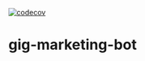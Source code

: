 [![codecov](https://codecov.io/gh/natanayele/gig-marketing-bot/branch/master/graph/badge.svg)](https://codecov.io/gh/natanayele/gig-marketing-bot)
# gig-marketing-bot
